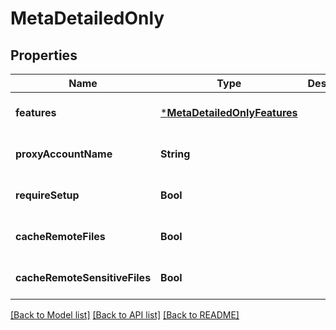 # MetaDetailedOnly


## Properties
Name | Type | Description | Notes
------------ | ------------- | ------------- | -------------
**features** | [***MetaDetailedOnlyFeatures**](MetaDetailedOnlyFeatures.md) |  | [default to nothing]
**proxyAccountName** | **String** |  | [default to nothing]
**requireSetup** | **Bool** |  | [default to nothing]
**cacheRemoteFiles** | **Bool** |  | [default to nothing]
**cacheRemoteSensitiveFiles** | **Bool** |  | [default to nothing]


[[Back to Model list]](../README.md#models) [[Back to API list]](../README.md#api-endpoints) [[Back to README]](../README.md)


